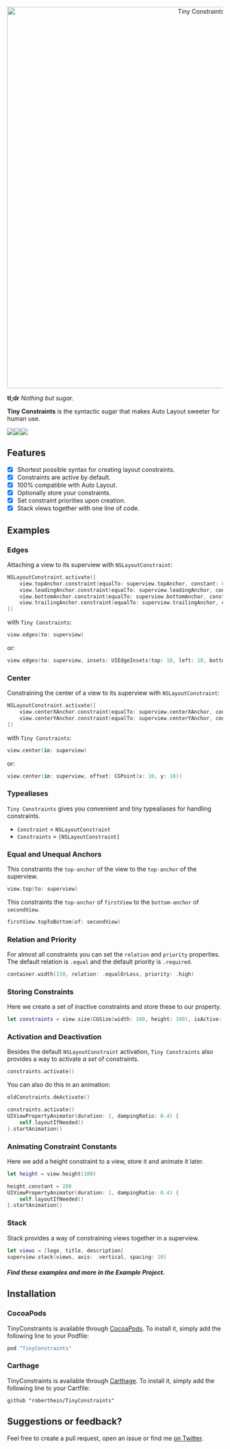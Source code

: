 <p align="center">
    <img src="Art/logo.png" width="890" alt="Tiny Constraints"/>
</p>

**tl;dr** *Nothing but sugar.*

**Tiny Constraints** is the syntactic sugar that makes Auto Layout sweeter for human use.

![](Art/gifs/tc_03.gif)![](Art/gifs/tc_01.gif)![](Art/gifs/tc_02.gif)

## Features

- [X] Shortest possible syntax for creating layout constraints.
- [X] Constraints are active by default.
- [X] 100% compatible with Auto Layout.
- [X] Optionally store your constraints.
- [X] Set constraint priorities upon creation.
- [X] Stack views together with one line of code.

## Examples
### Edges
Attaching a view to its superview with `NSLayoutConstraint`:
```swift
NSLayoutConstraint.activate([
    view.topAnchor.constraint(equalTo: superview.topAnchor, constant: 0),
    view.leadingAnchor.constraint(equalTo: superview.leadingAnchor, constant: 0),
    view.bottomAnchor.constraint(equalTo: superview.bottomAnchor, constant: 0),
    view.trailingAnchor.constraint(equalTo: superview.trailingAnchor, constant: 0)
])
```

with `Tiny Constraints`:
```swift
view.edges(to: superview)
```

or:
```swift
view.edges(to: superview, insets: UIEdgeInsets(top: 10, left: 10, bottom: 0, right: 0))
```
### Center
Constraining the center of a view to its superview with `NSLayoutConstraint`:
```swift
NSLayoutConstraint.activate([
	view.centerXAnchor.constraint(equalTo: superview.centerXAnchor, constant: 0)
	view.centerYAnchor.constraint(equalTo: superview.centerYAnchor, constant: 0)
])
```

with `Tiny Constraints`:
```swift
view.center(in: superview)
```

or:
```swift
view.center(in: superview, offset: CGPoint(x: 10, y: 10))
```

### Typealiases

`Tiny Constraints` gives you convenient and tiny typealiases for handling constraints.

- `Constraint` = `NSLayoutConstraint`
- `Constraints` = `[NSLayoutConstraint]`

### Equal and Unequal Anchors
This constraints the `top-anchor` of the view to the `top-anchor` of the superview.
```swift
view.top(to: superview)
```

This constraints the `top-anchor` of `firstView` to the `bottom-anchor` of `secondView`.
```swift
firstView.topToBottom(of: secondView)
```

### Relation and Priority
For almost all constraints you can set the `relation` and `priority` properties. The default relation is `.equal` and the default priority is `.required`.
```swift
container.width(150, relation: .equalOrLess, priority: .high)
```

### Storing Constraints
Here we create a set of inactive constraints and store these to our property.
```swift
let constraints = view.size(CGSize(width: 100, height: 100), isActive: false)
```

### Activation and Deactivation
Besides the default `NSLayoutConstraint` activation, `Tiny Constraints` also provides a way to activate *a set* of constraints.
```swift
constraints.activate()
```

You can also do this in an animation:
```swift
oldConstraints.deActivate()

constraints.activate()
UIViewPropertyAnimator(duration: 1, dampingRatio: 0.4) {
    self.layoutIfNeeded()
}.startAnimation()
```

### Animating Constraint Constants
Here we add a height constraint to a view, store it and animate it later.
```swift
let height = view.height(100)

height.constant = 200
UIViewPropertyAnimator(duration: 1, dampingRatio: 0.4) {
    self.layoutIfNeeded()
}.startAnimation()
```

### Stack
Stack provides a way of constraining views together in a superview.
```swift
let views = [logo, title, description]
superview.stack(views, axis: .vertical, spacing: 10)
```

##### Find these examples and more in the *Example Project*.

## Installation

### CocoaPods

TinyConstraints is available through [CocoaPods](http://cocoapods.org). To install
it, simply add the following line to your Podfile:

```ruby
pod "TinyConstraints"
```

### Carthage

TinyConstraints is available through [Carthage](https://github.com/Carthage/Carthage). To install
it, simply add the following line to your Cartfile:

```
github "roberthein/TinyConstraints"
```

## Suggestions or feedback?

Feel free to create a pull request, open an issue or find me [on Twitter](https://twitter.com/roberthein).
